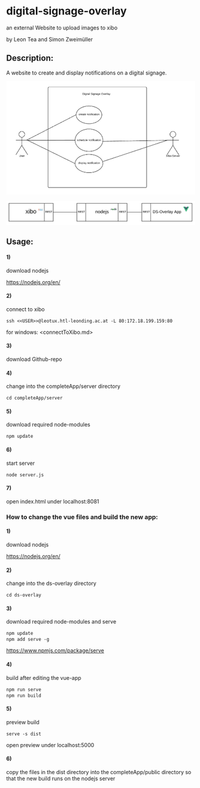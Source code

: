 # digital-signage-overlay
an external Website to upload images to xibo
			
by Leon Tea and Simon Zweimüller
			
## Description:

A website to create and display notifications on a digital signage.

![Usecase Diagramm](/img/usecase_diagramm.png)
			
![Systemarchitektur](/img/Systemarchitektur.PNG)
			
## Usage:


#### 1)
download nodejs

<https://nodejs.org/en/>


#### 2)
connect to xibo

	ssh <<USER>>@leotux.htl-leonding.ac.at -L 80:172.18.199.159:80
	
for windows: <connectToXibo.md>


#### 3)
download Github-repo


#### 4)
change into the completeApp/server directory

	cd completeApp/server


#### 5)
download required node-modules

	npm update


#### 6)
start server

	node server.js


#### 7)
open index.html under localhost:8081



### How to change the vue files and build the new app:					

#### 1)
download nodejs

<https://nodejs.org/en/>


#### 2)	
change into the ds-overlay directory
	
	cd ds-overlay


#### 3)
download required node-modules and serve
	
	npm update
	npm add serve -g

<https://www.npmjs.com/package/serve>


#### 4)
build after editing the vue-app 

	npm run serve
	npm run build


#### 5)
preview build
			
	serve -s dist

open preview under localhost:5000


#### 6)
copy the files in the dist directory into the completeApp/public directory so that the new build runs on the nodejs server

